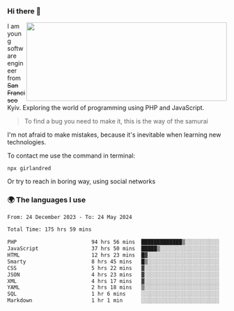 ### Hi there 👋  

<img align='right' src="https://github-readme-stats.vercel.app/api?username=girlandred&count_private=true&show_icons=true&include_all_commits=true&hide_rank=true&hide_title=true&theme=buefy&card_width=300" width=460 height=180>


I am young software engineer from ~~San Francisco~~ Kyiv. Exploring the world of programming using PHP and JavaScript.


> To find a bug you need to make it, this is the way of the samurai



I'm not afraid to make mistakes, because it's inevitable when learning new technologies.

To contact me use the command in terminal:

```
npx girlandred
```

Or try to reach in boring way, using social networks


### 🌍 The languages I use

<!--START_SECTION:waka-->

```txt
From: 24 December 2023 - To: 24 May 2024

Total Time: 175 hrs 59 mins

PHP                        94 hrs 56 mins  █████████████▒░░░░░░░░░░░   53.94 %
JavaScript                 37 hrs 50 mins  █████▒░░░░░░░░░░░░░░░░░░░   21.50 %
HTML                       12 hrs 23 mins  █▓░░░░░░░░░░░░░░░░░░░░░░░   07.04 %
Smarty                     8 hrs 45 mins   █▒░░░░░░░░░░░░░░░░░░░░░░░   04.97 %
CSS                        5 hrs 22 mins   ▓░░░░░░░░░░░░░░░░░░░░░░░░   03.05 %
JSON                       4 hrs 23 mins   ▓░░░░░░░░░░░░░░░░░░░░░░░░   02.49 %
XML                        4 hrs 17 mins   ▓░░░░░░░░░░░░░░░░░░░░░░░░   02.43 %
YAML                       2 hrs 18 mins   ▒░░░░░░░░░░░░░░░░░░░░░░░░   01.31 %
SQL                        1 hr 6 mins     ░░░░░░░░░░░░░░░░░░░░░░░░░   00.63 %
Markdown                   1 hr 1 min      ░░░░░░░░░░░░░░░░░░░░░░░░░   00.59 %
```

<!--END_SECTION:waka-->
